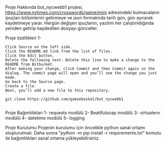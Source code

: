 Proje Hakkında
    bot_nycwebb1 projesi, https://www.nytimes.com/crosswords/game/mini adresindeki bulmacaların ipuçları bölümlerini getirmeye ve json formatında tarih gün, gün ayırarak kaydetmeye yarar. Hergün değişen ipuçlarını, yazılım her çalıştırıldığında yeniden getirip kaydedilen dosyayı günceller.

Proje özellikleri
    1-

    Click Source on the left side.
    Click the README.md link from the list of files.
    Click the Edit button.
    Delete the following text: Delete this line to make a change to the README from Bitbucket.
    After making your change, click Commit and then Commit again in the dialog. The commit page will open and you’ll see the change you just made.
    Go back to the Source page.
    Create a file
    Next, you’ll add a new file to this repository.
    `
    git clone https://github.com/gamzebaskal/bot_nycwebb1
    `

Proje Bağımlılıkları
    1- requests modülü
    2- Beatifulsoap modülü
    3- virtualenv modülü
    4- datetime modülü
    5- logging

Proje Kurulumu
    Projenin kurulumu için öncelikle python sanal ortamı oluşturulmalı. Daha sonra "python -m pip install -r requirements.txt" komutu ile bağımlılıkları sanal ortama yükleyebilirsiniz.

    